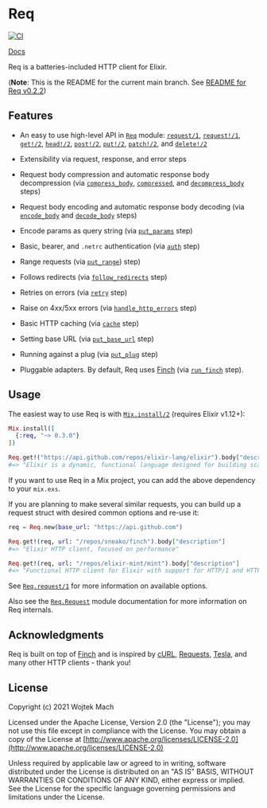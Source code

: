 # Req

[![CI](https://github.com/wojtekmach/req/actions/workflows/ci.yml/badge.svg)](https://github.com/wojtekmach/req/actions/workflows/ci.yml)

[Docs](https://hexdocs.pm/req)

Req is a batteries-included HTTP client for Elixir.

(**Note**: This is the README for the current main branch. See [README for Req v0.2.2](https://github.com/wojtekmach/req/tree/v0.2.2#readme))

## Features

  * An easy to use high-level API in [`Req`][req] module: [`request/1`][req.request], [`request!/1`][req.request!], [`get!/2`][req.get!], [`head!/2`][req.head!], [`post!/2`][req.post!], [`put!/2`][req.put!], [`patch!/2`][req.patch!], and [`delete!/2`][req.delete!]

  * Extensibility via request, response, and error steps

  * Request body compression and automatic response body decompression (via [`compress_body`][compress_body], [`compressed`][compressed], and [`decompress_body`][decompress_body] steps)

  * Request body encoding and automatic response body decoding (via [`encode_body`][encode_body]
    and [`decode_body`][decode_body] steps)

  * Encode params as query string (via [`put_params`][put_params] step)

  * Basic, bearer, and `.netrc` authentication (via [`auth`][auth] step)

  * Range requests (via [`put_range`][put_range]) step)

  * Follows redirects (via [`follow_redirects`][follow_redirects] step)

  * Retries on errors (via [`retry`][retry] step)

  * Raise on 4xx/5xx errors (via [`handle_http_errors`][handle_http_errors] step)

  * Basic HTTP caching (via [`cache`][cache] step)

  * Setting base URL (via [`put_base_url`][put_base_url] step)

  * Running against a plug (via [`put_plug`][put_plug] step)

  * Pluggable adapters. By default, Req uses [Finch][finch] (via [`run_finch`][run_finch] step).

[req]: https://hexdocs.pm/req/Req.html
[req.request]: https://hexdocs.pm/req/Req.html#request/1
[req.request!]: https://hexdocs.pm/req/Req.html#request!/1
[req.get!]: https://hexdocs.pm/req/Req.html#get!/2
[req.head!]: https://hexdocs.pm/req/Req.html#head!/2
[req.post!]: https://hexdocs.pm/req/Req.html#post!/2
[req.put!]: https://hexdocs.pm/req/Req.html#put!/2
[req.patch!]: https://hexdocs.pm/req/Req.html#patch!/2
[req.delete!]: https://hexdocs.pm/req/Req.html#delete!/2
[compressed]: https://hexdocs.pm/req/Req.Steps.html#compressed/1
[decompress_body]: https://hexdocs.pm/req/Req.Steps.html#decompress_body/1
[encode_body]: https://hexdocs.pm/req/Req.Steps.html#encode_body/1
[decode_body]: https://hexdocs.pm/req/Req.Steps.html#decode_body/1
[put_params]: https://hexdocs.pm/req/Req.Steps.html#put_params/1
[auth]: https://hexdocs.pm/req/Req.Steps.html#auth/1
[put_range]: https://hexdocs.pm/req/Req.Steps.html#put_range/1
[follow_redirects]: https://hexdocs.pm/req/Req.Steps.html#follow_redirects/1
[retry]: https://hexdocs.pm/req/Req.Steps.html#retry/1
[handle_http_errors]: https://hexdocs.pm/req/Req.Steps.html#handle_http_errors/1
[cache]: https://hexdocs.pm/req/Req.Steps.html#cache/1
[put_base_url]: https://hexdocs.pm/req/Req.Steps.html#put_base_url/1
[put_plug]: https://hexdocs.pm/req/Req.Steps.html#put_plug/1
[compress_body]: https://hexdocs.pm/req/Req.Steps.html#compress_body/1
[adapter]: https://hexdocs.pm/req/Req.Request.html#module-adapter
[run_finch]: https://hexdocs.pm/req/Req.Steps.html#run_finch/1
[finch]: https://github.com/sneako/finch

## Usage

The easiest way to use Req is with [`Mix.install/2`](https://hexdocs.pm/mix/Mix.html#install/2) (requires Elixir v1.12+):

```elixir
Mix.install([
  {:req, "~> 0.3.0"}
])

Req.get!("https://api.github.com/repos/elixir-lang/elixir").body["description"]
#=> "Elixir is a dynamic, functional language designed for building scalable and maintainable applications"
```

If you want to use Req in a Mix project, you can add the above dependency to your `mix.exs`.

If you are planning to make several similar requests, you can build up a request struct with
desired common options and re-use it:

```elixir
req = Req.new(base_url: "https://api.github.com")

Req.get!(req, url: "/repos/sneako/finch").body["description"]
#=> "Elixir HTTP client, focused on performance"

Req.get!(req, url: "/repos/elixir-mint/mint").body["description"]
#=> "Functional HTTP client for Elixir with support for HTTP/1 and HTTP/2."
```

See [`Req.request/1`](https://hexdocs.pm/req/Req.html#request/1) for more information on available
options.

Also see the [`Req.Request`](https://hexdocs.pm/req/Req.Request.html) module documentation for
more information on Req internals.

## Acknowledgments

Req is built on top of [Finch](http://github.com/keathley/finch) and is inspired by [cURL](https://curl.se), [Requests](https://docs.python-requests.org/en/master/), [Tesla](https://github.com/teamon/tesla), and many other HTTP clients - thank you!

## License

Copyright (c) 2021 Wojtek Mach

Licensed under the Apache License, Version 2.0 (the "License");
you may not use this file except in compliance with the License.
You may obtain a copy of the License at [http://www.apache.org/licenses/LICENSE-2.0](http://www.apache.org/licenses/LICENSE-2.0)

Unless required by applicable law or agreed to in writing, software
distributed under the License is distributed on an "AS IS" BASIS,
WITHOUT WARRANTIES OR CONDITIONS OF ANY KIND, either express or implied.
See the License for the specific language governing permissions and
limitations under the License.
